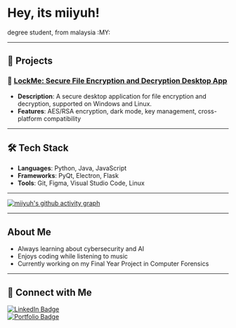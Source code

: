 # Hey, its miiyuh! 

degree student, from malaysia :MY:

---

## 🚀 Projects

### 🔐 [LockMe: Secure File Encryption and Decryption Desktop App](https://github.com/miiyuh/lockme)
- **Description**: A secure desktop application for file encryption and decryption, supported on Windows and Linux.
- **Features**: AES/RSA encryption, dark mode, key management, cross-platform compatibility

---

## 🛠 Tech Stack
- **Languages**: Python, Java, JavaScript
- **Frameworks**: PyQt, Electron, Flask
- **Tools**: Git, Figma, Visual Studio Code, Linux

---

[![miiyuh's github activity graph](https://github-readme-activity-graph.vercel.app/graph?username=miiyuh)](https://github.com/ashutosh00710/github-readme-activity-graph)

---

##  About Me
- Always learning about cybersecurity and AI
- Enjoys coding while listening to music
- Currently working on my Final Year Project in Computer Forensics

---

## 🔗 Connect with Me

[![LinkedIn Badge](https://img.shields.io/badge/LinkedIn-blue?logo=linkedin&style=flat-square)](https://www.linkedin.com/in/miiyuh)  
[![Portfolio Badge](https://img.shields.io/badge/Portfolio-Website-green?style=flat-square)](https://miiyuh.com)

